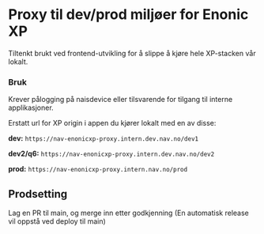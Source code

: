 # Proxy til dev/prod miljøer for Enonic XP

Tiltenkt brukt ved frontend-utvikling for å slippe å kjøre hele XP-stacken vår lokalt.  

### Bruk

Krever pålogging på naisdevice eller tilsvarende for tilgang til interne applikasjoner.

Erstatt url for XP origin i appen du kjører lokalt med en av disse:

**dev:** `https://nav-enonicxp-proxy.intern.dev.nav.no/dev1`

**dev2/q6:** `https://nav-enonicxp-proxy.intern.dev.nav.no/dev2`

**prod:** `https://nav-enonicxp-proxy.intern.nav.no/prod`


## Prodsetting
Lag en PR til main, og merge inn etter godkjenning (En automatisk release vil oppstå ved deploy til main)
